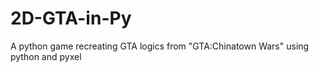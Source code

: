 # 2D-GTA-in-Py
A python game recreating GTA logics from "GTA:Chinatown Wars" using python and pyxel
